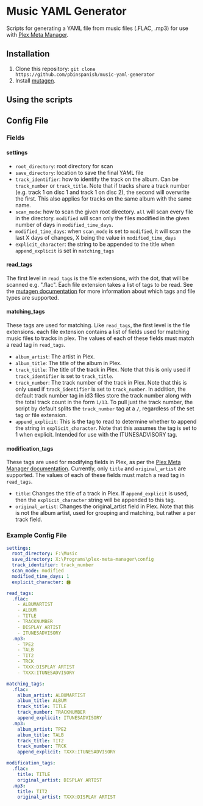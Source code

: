 # Music YAML Generator
Scripts for generating a YAML file from music files (.FLAC, .mp3) for use with [Plex Meta Manager](https://github.com/meisnate12/Plex-Meta-Manager).

## Installation
1. Clone this repository:
`git clone https://github.com/pbinspanish/music-yaml-generator`
2. Install [mutagen](https://github.com/quodlibet/mutagen).

## Using the scripts

## Config File
### Fields
#### settings
- `root_directory`: root directory for scan
- `save_directory`: location to save the final YAML file
- `track_identifier`: how to identify the track on the album. Can be `track_number` or `track_title`. Note that if tracks share a track number (e.g. track 1 on disc 1 and track 1 on disc 2), the second will overwrite the first. This also applies for tracks on the same album with the same name.
- `scan_mode`: how to scan the given root directory. `all` will scan every file in the directory. `modified` will scan only the files modified in the given number of days in `modified_time_days`.
- `modified_time_days`: when `scan_mode` is set to `modified`, it will scan the last X days of changes, X being the value in `modified_time_days`
- `explicit_character`: the string to be appended to the title when `append_explicit` is set in `matching_tags`
#### read_tags
The first level in `read_tags` is the file extensions, with the dot, that will be scanned e.g. ".flac". Each file extension takes a list of tags to be read. See the [mutagen documentation](https://mutagen.readthedocs.io/en/latest/) for more information about which tags and file types are supported.

#### matching_tags
These tags are used for matching. Like `read_tags`, the first level is the file extensions. each file extension contains a list of fields used for matching music files to tracks in plex. The values of each of these fields must match a read tag in `read_tags`.
- `album_artist`: The artist in Plex.
- `album_title`: The title of the album in Plex.
- `track_title`: The title of the track in Plex. Note that this is only used if `track_identifier` is set to `track_title`.
- `track_number`: The track number of the track in Plex. Note that this is only used if `track_identifier` is set to `track_number`. In addition, the default track number tag in id3 files store the track number along with the total track count in the form `1/13`. To pull just the track number, the script by default splits the `track_number` tag at a `/`, regardless of the set tag or file extension.
- `append_explicit`: This is the tag to read to determine whether to append the string in `explicit_character`. Note that this assumes the tag is set to 1 when explicit. Intended for use with the ITUNESADVISORY tag.

#### modification_tags
These tags are used for modifying fields in Plex, as per the [Plex Meta Manager documentation](https://metamanager.wiki/en/latest/metadata/metadata/music.html#general-attributes). Currently, only `title` and `original_artist` are supported. The values of each of these fields must match a read tag in `read_tags`.
- `title`: Changes the title of a track in Plex. If `append_explicit` is used, then the `explicit_character` string will be appended to this tag.
- `original_artist`: Changes the original_artist field in Plex. Note that this is not the album artist, used for grouping and matching, but rather a per track field.

### Example Config File
```yaml
settings:
  root_directory: F:\Music
  save_directory: X:\Programs\plex-meta-manager\config
  track_identifier: track_number
  scan_mode: modified
  modified_time_days: 1
  explicit_character: 🅴

read_tags:
  .flac:
    - ALBUMARTIST
    - ALBUM
    - TITLE
    - TRACKNUMBER
    - DISPLAY ARTIST
    - ITUNESADVISORY
  .mp3:
    - TPE2
    - TALB
    - TIT2
    - TRCK
    - TXXX:DISPLAY ARTIST
    - TXXX:ITUNESADVISORY

matching_tags:
  .flac:
    album_artist: ALBUMARTIST
    album_title: ALBUM
    track_title: TITLE
    track_number: TRACKNUMBER
    append_explicit: ITUNESADVISORY
  .mp3:
    album_artist: TPE2
    album_title: TALB
    track_title: TIT2
    track_number: TRCK
    append_explicit: TXXX:ITUNESADVISORY

modification_tags:
  .flac:
    title: TITLE
    original_artist: DISPLAY ARTIST
  .mp3:
    title: TIT2
    original_artist: TXXX:DISPLAY ARTIST
```